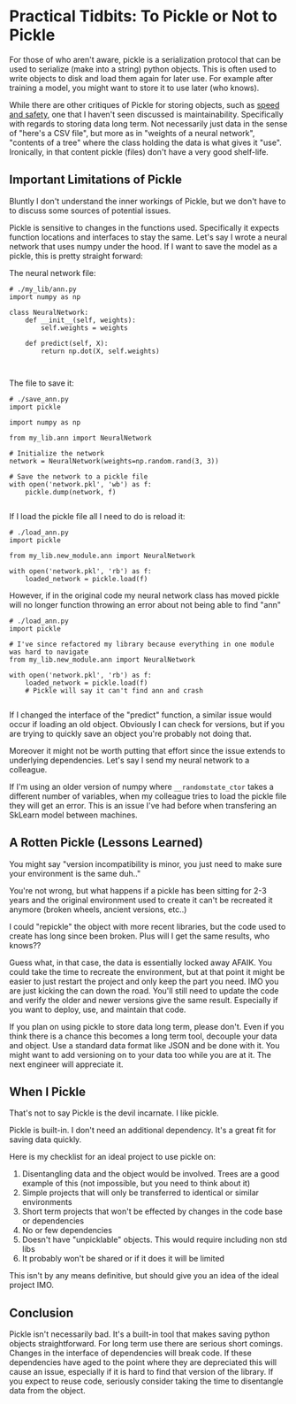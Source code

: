 # Practical Tidbits: To Pickle or Not to Pickle

For those of who aren't aware, pickle is a serialization protocol that can be used to serialize (make into a string) python objects. This is often used to write objects to disk and load them again for later use.
For example after training a model, you might want to store it to use later (who knows).


While there are other critiques of Pickle for storing objects, such as [speed and safety](https://www.benfrederickson.com/dont-pickle-your-data/), one that I haven't seen discussed is maintainability. 
Specifically with regards to storing data long term. Not necessarily just data in the sense of "here's a CSV file", but more as in "weights of a neural network", "contents of a tree" where the class holding the data is what gives it "use".
Ironically, in that content pickle (files) don't have a very good shelf-life.

## Important Limitations of Pickle

Bluntly I don't understand the inner workings of Pickle, but we don't have to to discuss some sources of potential issues.

Pickle is sensitive to changes in the functions used. Specifically it expects function locations and interfaces to stay the same. Let's say I wrote a neural network that uses numpy under the hood. If I want to save the model
as a pickle, this is pretty straight forward:

The neural network file:
```
# ./my_lib/ann.py
import numpy as np

class NeuralNetwork:
    def __init__(self, weights):
        self.weights = weights

    def predict(self, X):
        return np.dot(X, self.weights)



```

The file to save it:
```
# ./save_ann.py
import pickle

import numpy as np

from my_lib.ann import NeuralNetwork

# Initialize the network
network = NeuralNetwork(weights=np.random.rand(3, 3))

# Save the network to a pickle file
with open('network.pkl', 'wb') as f:
    pickle.dump(network, f)


```

If I load the pickle file all I need to do is reload it:
```
# ./load_ann.py
import pickle

from my_lib.new_module.ann import NeuralNetwork

with open('network.pkl', 'rb') as f:
    loaded_network = pickle.load(f)
```

However, if in the original code my neural network class has moved pickle will no longer function throwing an error about not being able to find "ann"

```
# ./load_ann.py
import pickle

# I've since refactored my library because everything in one module was hard to navigate
from my_lib.new_module.ann import NeuralNetwork

with open('network.pkl', 'rb') as f:
    loaded_network = pickle.load(f)
	# Pickle will say it can't find ann and crash
	
```

If I changed the interface of the "predict" function, a similar issue would occur if loading an old object. Obviously I can check for versions, but 
if you are trying to quickly save an object you're probably not doing that.

Moreover it might not be worth putting that effort since the issue extends to underlying dependencies. Let's say I send my neural network to a colleague. 

If I'm using an older version of numpy where `__randomstate_ctor` takes a different number of variables, when my colleague tries to load the pickle file they will get an error. This is an issue I've had before when transfering
an SkLearn model between machines.

## A Rotten Pickle (Lessons Learned)

You might say "version incompatibility is minor, you just need to make sure your environment is the same duh.."

You're not wrong, but what happens if a pickle has been sitting for 2-3 years and the original environment used to create it can't be recreated it anymore (broken wheels, ancient versions, etc..)

I could "repickle" the object with more recent libraries, but the code used to create has long since been broken. Plus will I get the same results, who knows??

Guess what, in that case, the data is essentially locked away AFAIK. You could take the time to recreate the environment, but at that point it might be easier to just 
restart the project and only keep the part you need. IMO you are just kicking the can down the road. You'll still need to update the code and verify 
the older and newer versions give the same result. Especially if you want to deploy, use, and maintain that code.

If you plan on using pickle to store data long term, please don't. Even if you think there is a chance this becomes a long term tool, decouple your data and object. Use a standard data format like JSON and be done with it.
You might want to add versioning on to your data too while you are at it. The next engineer will appreciate it.

## When I Pickle

That's not to say Pickle is the devil incarnate. I like pickle.

Pickle is built-in. I don't need an additional dependency. It's a great fit for saving data quickly.

Here is my checklist for an ideal project to use pickle on:
1. Disentangling data and the object would be involved. Trees are a good example of this (not impossible, but you need to think about it)
2. Simple projects that will only be transferred to identical or similar environments
3. Short term projects that won't be effected by changes in the code base or dependencies
4. No or few dependencies
5. Doesn't have "unpicklable" objects. This would require including non std libs 
6. It probably won't be shared or if it does it will be limited

This isn't by any means definitive, but should give you an idea of the ideal project IMO.


## Conclusion

Pickle isn't necessarily bad. It's a built-in tool that makes saving python objects straightforward. For long term use there are serious short comings. Changes in the interface of dependencies
will break code. If these dependencies have aged to the point where they are depreciated this will cause an issue, especially if it is hard to find that version of the library. If you expect to reuse code, seriously consider taking the time to disentangle data from the object.